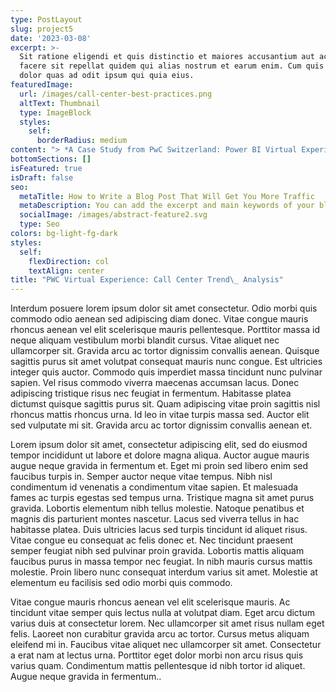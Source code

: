 ```yaml
---
type: PostLayout
slug: project5
date: '2023-03-08'
excerpt: >-
  Sit ratione eligendi et quis distinctio et maiores accusantium aut accusamus
  facere sit repellat quidem qui alias nostrum et earum enim. Cum quis sint eos
  dolor quas ad odit ipsum qui quia eius.
featuredImage:
  url: /images/call-center-best-practices.png
  altText: Thumbnail
  type: ImageBlock
  styles:
    self:
      borderRadius: medium
content: "> *A Case Study from PwC Switzerland: Power BI Virtual Experience*\n\n![](https://miro.medium.com/v2/resize:fit:700/1*UoDuXrOeO8SzLUtTHfqWLg.png)\n\nInteract with the dashboard here:\_<https://www.novypro.com/project/pwccallcentertrend>\n\nThe digital revolution and our fast-changing world requires a skills revolution. And it’s not just about the digital skills. The skills revolution is about helping people build their digital awareness, emotional intelligence and creativity to fully participate in the digital future workplace — and it needs to start now.\n\n> **Task:**\n\nIt’s omnipresent: telecom marketing. Better price here. Better service there. Best for small businesses here. Best for young urbanites there. But what do customers really want? Our client, a big telecom company needs to know. This email just arrived for you:\n\n![](https://miro.medium.com/v2/resize:fit:700/0*pic605yUKgnchwkF.png)\n\nCreate a dashboard in Power BI for Claire that reflects all relevant Key Performance Indicators (KPIs) and metrics in the dataset. Get creative!\n\n**Possible KPIs include (to get you started, but not limited to):**\n\n*   Overall customer satisfaction\n\n*   Overall calls answered/abandoned\n\n*   Calls by time\n\n*   Average speed of answer\n\n*   Agent’s performance quadrant -> average handle time (talk duration) vs calls answered\n\n> **Process:**\n\nFirst, import the data to Power BI. Before we load the data, we need to make sure that the data is clean. Click Transform Data.\n\nI noticed that there are a lot of null values for the\_*speed of answer in the second’s\_*column, so I filtered to only show the null values and observed the data. As I can see in the filtered data, all calls were not answered therefore having null values for the average talk duration is valid. I didn’t change the null values to 0 because if the agent failed to answer the call, then there shouldn’t be any values for average talk duration and satisfaction rating. Making it zero will affect their KPI.\n\n![](https://miro.medium.com/v2/resize:fit:700/0*Q9hyBtDRs-xaHZ79.png)\n\nI noticed the\_*AvgTalkDuration*\_column is in Date/Time format which should be in duration. Change the data type to Time only, and then I added a new custom column and then subtracted the\_*AvgTalkDuration*\_column by 00:00:00.\n\n![](https://miro.medium.com/v2/resize:fit:700/0*WQjfUrpGqCTg7aRV.png)\n\nI renamed the new column to\_*Average Talk Duration*\_and changed the data type to duration and then show only seconds. The time column has date values in it, so I changed the data type to Time only.\n\n> Analysis:\n\nI have created measures to answer the questions and provide different KPI or metrics. To summarize all the stats of the agents, I decided to insert a table that will show their total calls, answered calls, queue time, call time, % Answered Calls and overall satisfaction rating.\n\n![](https://miro.medium.com/v2/resize:fit:700/1*yuc8GlGq7ONwcKEJom5Gmg.png)\n\nThen, I created a column and bar chart that shows the total calls, answered calls and resolved calls. It shows that every Monday and Saturday, agents have higher resolved calls than the rest of the day of the week.\n\n![](https://miro.medium.com/v2/resize:fit:700/1*BKiLlEUpyjLvPJoO7nG6Dw.png)\n\nThe last visualization is a doughnut chart showing all the call topics.\n\n![](https://miro.medium.com/v2/resize:fit:265/1*tEGeT1UEzx5UkLFjb8Yzfw.png)\n\nFinally, I designed the dashboard and created the background using PowerPoint. Here is the final result:\n\n![](https://miro.medium.com/v2/resize:fit:700/1*UoDuXrOeO8SzLUtTHfqWLg.png)\n\n> Insights:\n\nBased on the analysis, it appears that this call center has a relatively high rate of abandoned calls and a low overall satisfaction rating. This suggests that there may be issues with the call center’s ability to handle the volume of calls it receives, as well as potential problems with the quality of service provided to customers. Improving the call center’s answer rate and average response time, as well as increasing customer satisfaction, may be necessary to ensure the success of the business.\n\n> Recommendations:\n\n1.  Identify and address the root cause of the high rate of abandoned calls. This could be due to a variety of factors, such as long wait times, complicated issues, or a lack of available agents. Once the underlying issue has been identified, steps can be taken to improve the call center’s performance.\n\n2.  Increase the number of available agents to handle the volume of calls. This could involve hiring additional agents, implementing a system for routing calls to multiple call centers, or utilizing technology such as virtual agents or chatbots to assist with customer inquiries.\n\n3.  Improve the call center’s average response time. This could be achieved through training and coaching for agents, implementing more efficient processes and technologies, or increasing the number of available agents to reduce wait times for customers.\n\n4.  Focus on increasing customer satisfaction. This could involve regularly surveying customers to gather feedback and identify areas for improvement, implementing customer service best practices, and providing ongoing training and support for call center agents.\n\n5.  Consider implementing a call-back system for abandoned calls. This could allow customers who are unable to wait on hold to leave their contact information and request a call back at a more convenient time. This could help to reduce the number of abandoned calls and improve the overall customer experience.\n\n\n\n\n\n"
bottomSections: []
isFeatured: true
isDraft: false
seo:
  metaTitle: How to Write a Blog Post That Will Get You More Traffic
  metaDescription: You can add the excerpt and main keywords of your blog post here.
  socialImage: /images/abstract-feature2.svg
  type: Seo
colors: bg-light-fg-dark
styles:
  self:
    flexDirection: col
    textAlign: center
title: "PWC Virtual Experience: Call Center Trend\_ Analysis"
---
```


Interdum posuere lorem ipsum dolor sit amet consectetur. Odio morbi quis commodo odio aenean sed adipiscing diam donec. Vitae congue mauris rhoncus aenean vel elit scelerisque mauris pellentesque. Porttitor massa id neque aliquam vestibulum morbi blandit cursus. Vitae aliquet nec ullamcorper sit. Gravida arcu ac tortor dignissim convallis aenean. Quisque sagittis purus sit amet volutpat consequat mauris nunc congue. Est ultricies integer quis auctor. Commodo quis imperdiet massa tincidunt nunc pulvinar sapien. Vel risus commodo viverra maecenas accumsan lacus. Donec adipiscing tristique risus nec feugiat in fermentum. Habitasse platea dictumst quisque sagittis purus sit. Quam adipiscing vitae proin sagittis nisl rhoncus mattis rhoncus urna. Id leo in vitae turpis massa sed. Auctor elit sed vulputate mi sit. Gravida arcu ac tortor dignissim convallis aenean et.

Lorem ipsum dolor sit amet, consectetur adipiscing elit, sed do eiusmod tempor incididunt ut labore et dolore magna aliqua. Auctor augue mauris augue neque gravida in fermentum et. Eget mi proin sed libero enim sed faucibus turpis in. Semper auctor neque vitae tempus. Nibh nisl condimentum id venenatis a condimentum vitae sapien. Et malesuada fames ac turpis egestas sed tempus urna. Tristique magna sit amet purus gravida. Lobortis elementum nibh tellus molestie. Natoque penatibus et magnis dis parturient montes nascetur. Lacus sed viverra tellus in hac habitasse platea. Duis ultricies lacus sed turpis tincidunt id aliquet risus. Vitae congue eu consequat ac felis donec et. Nec tincidunt praesent semper feugiat nibh sed pulvinar proin gravida. Lobortis mattis aliquam faucibus purus in massa tempor nec feugiat. In nibh mauris cursus mattis molestie. Proin libero nunc consequat interdum varius sit amet. Molestie at elementum eu facilisis sed odio morbi quis commodo.

Vitae congue mauris rhoncus aenean vel elit scelerisque mauris. Ac tincidunt vitae semper quis lectus nulla at volutpat diam. Eget arcu dictum varius duis at consectetur lorem. Nec ullamcorper sit amet risus nullam eget felis. Laoreet non curabitur gravida arcu ac tortor. Cursus metus aliquam eleifend mi in. Faucibus vitae aliquet nec ullamcorper sit amet. Consectetur a erat nam at lectus urna. Porttitor eget dolor morbi non arcu risus quis varius quam. Condimentum mattis pellentesque id nibh tortor id aliquet. Augue neque gravida in fermentum..
